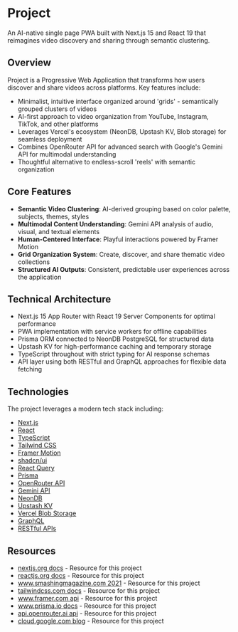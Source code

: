 # Project

An AI-native single page PWA built with Next.js 15 and React 19 that reimagines video discovery and sharing through semantic clustering.

## Overview

Project is a Progressive Web Application that transforms how users discover and share videos across platforms. Key features include:

- Minimalist, intuitive interface organized around 'grids' - semantically grouped clusters of videos
- AI-first approach to video organization from YouTube, Instagram, TikTok, and other platforms
- Leverages Vercel's ecosystem (NeonDB, Upstash KV, Blob storage) for seamless deployment
- Combines OpenRouter API for advanced search with Google's Gemini API for multimodal understanding
- Thoughtful alternative to endless-scroll 'reels' with semantic organization

## Core Features

- **Semantic Video Clustering**: AI-derived grouping based on color palette, subjects, themes, styles
- **Multimodal Content Understanding**: Gemini API analysis of audio, visual, and textual elements
- **Human-Centered Interface**: Playful interactions powered by Framer Motion
- **Grid Organization System**: Create, discover, and share thematic video collections
- **Structured AI Outputs**: Consistent, predictable user experiences across the application

## Technical Architecture

- Next.js 15 App Router with React 19 Server Components for optimal performance
- PWA implementation with service workers for offline capabilities
- Prisma ORM connected to NeonDB PostgreSQL for structured data
- Upstash KV for high-performance caching and temporary storage
- TypeScript throughout with strict typing for AI response schemas
- API layer using both RESTful and GraphQL approaches for flexible data fetching

## Technologies

The project leverages a modern tech stack including:

- [Next.js](https://www.google.com/search?q=Next.js)
- [React](https://www.google.com/search?q=React)
- [TypeScript](https://www.google.com/search?q=TypeScript)
- [Tailwind CSS](https://www.google.com/search?q=Tailwind%20CSS)
- [Framer Motion](https://www.google.com/search?q=Framer%20Motion)
- [shadcn/ui](https://www.google.com/search?q=shadcn%2Fui)
- [React Query](https://www.google.com/search?q=React%20Query)
- [Prisma](https://www.google.com/search?q=Prisma)
- [OpenRouter API](https://www.google.com/search?q=OpenRouter%20API)
- [Gemini API](https://www.google.com/search?q=Gemini%20API)
- [NeonDB](https://www.google.com/search?q=NeonDB)
- [Upstash KV](https://www.google.com/search?q=Upstash%20KV)
- [Vercel Blob Storage](https://www.google.com/search?q=Vercel%20Blob%20Storage)
- [GraphQL](https://www.google.com/search?q=GraphQL)
- [RESTful APIs](https://www.google.com/search?q=RESTful%20APIs)

## Resources

- [nextjs.org docs](https://nextjs.org/docs) - Resource for this project
- [reactjs.org docs](https://reactjs.org/docs/getting-started.html) - Resource for this project
- [www.smashingmagazine.com 2021](https://www.smashingmagazine.com/2021/10/typescript-in-50-lessons/) - Resource for this project
- [tailwindcss.com docs](https://tailwindcss.com/docs) - Resource for this project
- [www.framer.com api](https://www.framer.com/api/motion/) - Resource for this project
- [www.prisma.io docs](https://www.prisma.io/docs/) - Resource for this project
- [api.openrouter.ai api](https://api.openrouter.ai/api/v1) - Resource for this project
- [cloud.google.com blog](https://cloud.google.com/blog/products/ai-machine-learning/introducing-gemini-multi-modal-understanding-api) - Resource for this project